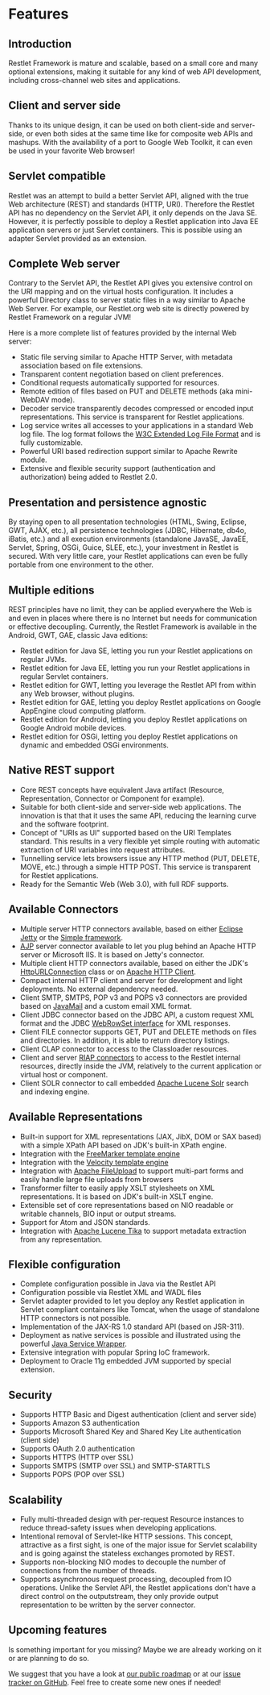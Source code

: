 # Features

## Introduction

Restlet Framework is mature and scalable, based on a small core and many optional extensions, making it suitable for any kind of web API development, including cross-channel web sites and applications.

## Client and server side

Thanks to its unique design, it can be used on both client-side and server-side, or even both sides at the same time like for composite web APIs and mashups. With the availability of a port to Google Web Toolkit, it can even be used in your favorite Web browser!

## Servlet compatible

Restlet was an attempt to build a better Servlet API, aligned with the true Web architecture (REST) and standards (HTTP, URI). Therefore the Restlet API has no dependency on the Servlet API, it only depends on the Java SE. However, it is perfectly possible to deploy a Restlet application into Java EE application servers or just Servlet containers. This is
possible using an adapter Servlet provided as an extension.

## Complete Web server

Contrary to the Servlet API, the Restlet API gives you extensive control on the URI mapping and on the virtual hosts configuration. It includes a powerful Directory class to server static files in a way similar to Apache Web Server. For example, our Restlet.org web site is directly powered by Restlet Framework on a regular JVM!

Here is a more complete list of features provided by the internal Web server:
- Static file serving similar to Apache HTTP Server, with metadata association based on file extensions.
- Transparent content negotiation based on client preferences.
- Conditional requests automatically supported for resources.
- Remote edition of files based on PUT and DELETE methods (aka mini-WebDAV mode).
- Decoder service transparently decodes compressed or encoded input
  representations. This service is transparent for Restlet
  applications.
- Log service writes all accesses to your applications in a standard
  Web log file. The log format follows the [W3C Extended Log File
  Format](http://www.w3.org/TR/WD-logfile.html)
  and is fully customizable.
- Powerful URI based redirection support similar to Apache Rewrite
  module.
- Extensive and flexible security support (authentication and
  authorization) being added to Restlet 2.0.

## Presentation and persistence agnostic

By staying open to all presentation technologies (HTML, Swing, Eclipse,
GWT, AJAX, etc.), all persistence technologies (JDBC, Hibernate, db4o,
iBatis, etc.) and all execution environments (standalone JavaSE, JavaEE,
Servlet, Spring, OSGi, Guice, SLEE, etc.), your investment in Restlet is
secured. With very little care, your Restlet applications can even be
fully portable from one environment to the other.

## Multiple editions

REST principles have no limit, they can be applied everywhere the Web is
and even in places where there is no Internet but needs for
communication or effective decoupling. Currently, the Restlet Framework
is available in the Android, GWT, GAE, classic Java editions:

- Restlet edition for Java SE, letting you run your Restlet
  applications on regular JVMs.
- Restlet edition for Java EE, letting you run your Restlet
  applications in regular Servlet containers.
- Restlet edition for GWT, letting you leverage the Restlet API from
  within any Web browser, without plugins.
- Restlet edition for GAE, letting you deploy Restlet applications on
  Google AppEngine cloud computing platform.
- Restlet edition for Android, letting you deploy Restlet applications
  on Google Android mobile devices.
- Restlet edition for OSGi, letting you deploy Restlet applications
  on dynamic and embedded OSGi environments.

## Native REST support

- Core REST concepts have equivalent Java artifact (Resource,
  Representation, Connector or Component for example).
- Suitable for both client-side and server-side web applications. The
  innovation is that that it uses the same API, reducing the learning
  curve and the software footprint.
- Concept of "URIs as UI" supported based on the URI Templates
  standard. This results in a very flexible yet simple routing with
  automatic extraction of URI variables into request attributes.
- Tunnelling service lets browsers issue any HTTP method (PUT, DELETE,
  MOVE, etc.) through a simple HTTP POST. This service is transparent
  for Restlet applications.
- Ready for the Semantic Web (Web 3.0), with full RDF supports.

## Available Connectors

- Multiple server HTTP connectors available, based on either
  [Eclipse Jetty](http://www.eclipse.org/jetty/) or the
  [Simple framework](http://www.simpleframework.org/).
- [AJP](http://tomcat.apache.org/connectors-doc/)
  server connector available to let you plug behind an Apache HTTP
  server or Microsoft IIS. It is based on Jetty's connector.
- Multiple client HTTP connectors available, based on either the JDK's
  [HttpURLConnection](http://java.sun.com/j2se/1.5.0/docs/api/java/net/HttpURLConnection.html)
  class or on [Apache HTTP
  Client](http://jakarta.apache.org/commons/httpclient/).
- Compact internal HTTP client and server for development and light
  deployments. No external dependency needed.
- Client SMTP, SMTPS, POP v3 and POPS v3 connectors are provided based
  on [JavaMail](http://java.sun.com/products/javamail/)
  and a custom email XML format.
- Client JDBC connector based on the JDBC API, a custom request XML
  format and the JDBC [WebRowSet interface](http://java.sun.com/j2se/1.5.0/docs/api/javax/sql/rowset/WebRowSet.html)
  for XML responses.
- Client FILE connector supports GET, PUT and DELETE methods on files
  and directories. In addition, it is able to return directory
  listings.
- Client CLAP connector to access to the Classloader resources.
- Client and server [RIAP connectors](../core/base/connectors)
  to access to the Restlet internal resources, directly inside the
  JVM, relatively to the current application or virtual host or
  component.
- Client SOLR connector to call embedded [Apache Lucene Solr](http://lucene.apache.org/solr/)
  search and indexing engine.

## Available Representations

- Built-in support for XML representations (JAX, JibX, DOM or SAX
  based) with a simple XPath API based on JDK's built-in XPath engine.
- Integration with the [FreeMarker template engine](http://freemarker.org/)
- Integration with the [Velocity template engine](http://velocity.apache.org/)
- Integration with [Apache FileUpload](http://jakarta.apache.org/commons/fileupload/)
  to support multi-part forms and easily handle large file uploads from browsers
- Transformer filter to easily apply XSLT stylesheets on XML
  representations. It is based on JDK's built-in XSLT engine.
- Extensible set of core representations based on NIO readable or
  writable channels, BIO input or output streams.
- Support for Atom and JSON standards.
- Integration with [Apache Lucene Tika](http://lucene.apache.org/tika/)
  to support metadata extraction from any representation.

## Flexible configuration

- Complete configuration possible in Java via the Restlet API
- Configuration possible via Restlet XML and WADL files
- Servlet adapter provided to let you deploy any Restlet application
  in Servlet compliant containers like Tomcat, when the usage of
  standalone HTTP connectors is not possible.
- Implementation of the JAX-RS 1.0 standard API (based on JSR-311).
- Deployment as native services is possible and illustrated using the
  powerful [Java Service Wrapper](http://wrapper.tanukisoftware.org/).
- Extensive integration with popular Spring IoC framework.
- Deployment to Oracle 11g embedded JVM supported by special
  extension.

## Security

- Supports HTTP Basic and Digest authentication (client and server side)
- Supports Amazon S3 authentication
- Supports Microsoft Shared Key and Shared Key Lite authentication (client side)
- Supports OAuth 2.0 authentication
- Supports HTTPS (HTTP over SSL)
- Supports SMTPS (SMTP over SSL) and SMTP-STARTTLS
- Supports POPS (POP over SSL)

## Scalability

- Fully multi-threaded design with per-request Resource instances to
  reduce thread-safety issues when developing applications.
- Intentional removal of Servlet-like HTTP sessions. This concept,
  attractive as a first sight, is one of the major issue for Servlet
  scalability and is going against the stateless exchanges promoted by
  REST.
- Supports non-blocking NIO modes to decouple the number of
  connections from the number of threads.
- Supports asynchronous request processing, decoupled from IO
  operations. Unlike the Servlet API, the Restlet applications don't
  have a direct control on the outputstream, they only provide output
  representation to be written by the server connector.

## Upcoming features

Is something important for you missing? Maybe we are already working on
it or are planning to do so.

We suggest that you have a look at [our public roadmap](http://restlet.org/learn/roadmap)
or at our [issue tracker on GitHub](https://github.com/restlet/restlet-framework-java/issues).
Feel free to create some new ones if needed!
